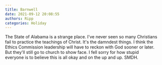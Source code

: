 ```yaml
---
title: Barnwell
date: 2021-09-12 20:08:55
authors: Ripp
categories: Holiday
---
```


 The State of Alabama is a strange place. I've never seen so many Christians fail to practice the teachings of Christ. It's the damndest things. I think the Ethics Commission leadership will have to reckon with God sooner or later. But they'll still go to church to show face. I fell sorry for how stupid everyone is to believe this is all okay and on the up and up. SMDH.